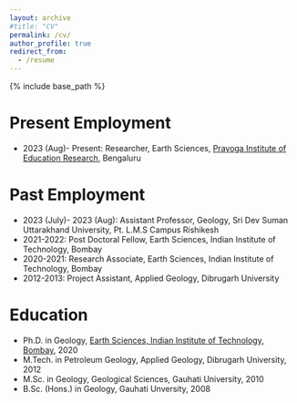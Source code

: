 ```yaml
---
layout: archive
#title: "CV"
permalink: /cv/
author_profile: true
redirect_from:
  - /resume
---
```


{% include base_path %}

Present Employment
======

* 2023 (Aug)- Present: Researcher, Earth Sciences, [Prayoga Institute of Education Research](https://www.prayoga.org.in/), Bengaluru 

Past Employment
======

* 2023 (July)- 2023 (Aug): Assistant Professor, Geology, Sri Dev Suman Uttarakhand University, Pt. L.M.S Campus Rishikesh
* 2021-2022: Post Doctoral Fellow,  Earth Sciences, Indian Institute of Technology, Bombay
* 2020-2021: Research Associate,  Earth Sciences, Indian Institute of Technology, Bombay
* 2012-2013: Project Assistant, Applied Geology, Dibrugarh University

Education
======
* Ph.D. in Geology, [Earth Sciences, Indian Institute of Technology, Bombay](https://www.geos.iitb.ac.in/), 2020
* M.Tech. in Petroleum Geology, Applied Geology, Dibrugarh University, 2012
* M.Sc. in Geology, Geological Sciences, Gauhati University, 2010
* B.Sc. (Hons.) in Geology, Gauhati Unversity, 2008



  
  
